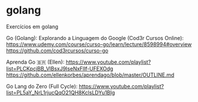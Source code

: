 # golang
Exercícios em golang

Go (Golang): Explorando a Linguagem do Google (Cod3r Cursos Online):
https://www.udemy.com/course/curso-go/learn/lecture/8598994#overview
https://github.com/cod3rcursos/curso-go


Aprenda Go 🇧🇷 (Ellen):
https://www.youtube.com/playlist?list=PLCKpcjBB_VlBsxJ9IseNxFllf-UFEXOdg
https://github.com/ellenkorbes/aprendago/blob/master/OUTLINE.md


Go Lang do Zero (Full Cycle):
https://www.youtube.com/playlist?list=PL5aY_NrL1rjucQqO21QH8KclsLDYu1BIg

